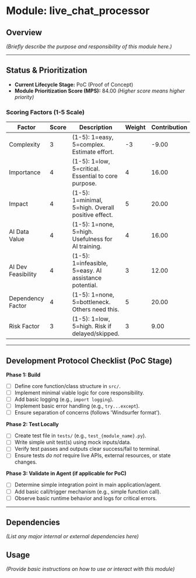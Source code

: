 # Module: live_chat_processor

## Overview
*(Briefly describe the purpose and responsibility of this module here.)*

---

## Status & Prioritization
- **Current Lifecycle Stage:** PoC (Proof of Concept)
- **Module Prioritization Score (MPS):** 84.00 *(Higher score means higher priority)*

### Scoring Factors (1-5 Scale)
| Factor | Score | Description                     | Weight | Contribution |
|--------|-------|---------------------------------|--------|--------------|
| Complexity           | 3     | (1-5): 1=easy, 5=complex. Estimate effort. | -3     |        -9.00 |
| Importance           | 4     | (1-5): 1=low, 5=critical. Essential to core purpose. | 4      |        16.00 |
| Impact               | 4     | (1-5): 1=minimal, 5=high. Overall positive effect. | 5      |        20.00 |
| AI Data Value        | 4     | (1-5): 1=none, 5=high. Usefulness for AI training. | 4      |        16.00 |
| AI Dev Feasibility   | 4     | (1-5): 1=infeasible, 5=easy. AI assistance potential. | 3      |        12.00 |
| Dependency Factor    | 4     | (1-5): 1=none, 5=bottleneck. Others need this. | 5      |        20.00 |
| Risk Factor          | 3     | (1-5): 1=low, 5=high. Risk if delayed/skipped. | 3      |         9.00 |

---

## Development Protocol Checklist (PoC Stage)

**Phase 1: Build**
- [ ] Define core function/class structure in `src/`.
- [ ] Implement minimal viable logic for core responsibility.
- [ ] Add basic logging (e.g., `import logging`).
- [ ] Implement basic error handling (e.g., `try...except`).
- [ ] Ensure separation of concerns (follows 'Windsurfer format').

**Phase 2: Test Locally**
- [ ] Create test file in `tests/` (e.g., `test_{module_name}.py`).
- [ ] Write simple unit test(s) using mock inputs/data.
- [ ] Verify test passes and outputs clear success/fail to terminal.
- [ ] Ensure tests *do not* require live APIs, external resources, or state changes.

**Phase 3: Validate in Agent (if applicable for PoC)**
- [ ] Determine simple integration point in main application/agent.
- [ ] Add basic call/trigger mechanism (e.g., simple function call).
- [ ] Observe basic runtime behavior and logs for critical errors.

---

## Dependencies
*(List any major internal or external dependencies here)*

## Usage
*(Provide basic instructions on how to use or interact with this module)*

